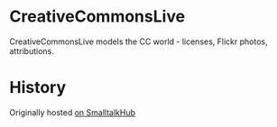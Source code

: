 # CreativeCommonsLive
CreativeCommonsLive models the CC world - licenses, Flickr photos, attributions. 

# History
Originally hosted [on SmalltalkHub](http://smalltalkhub.com/#!/~SeanDeNigris/CreativeCommonsLive)
